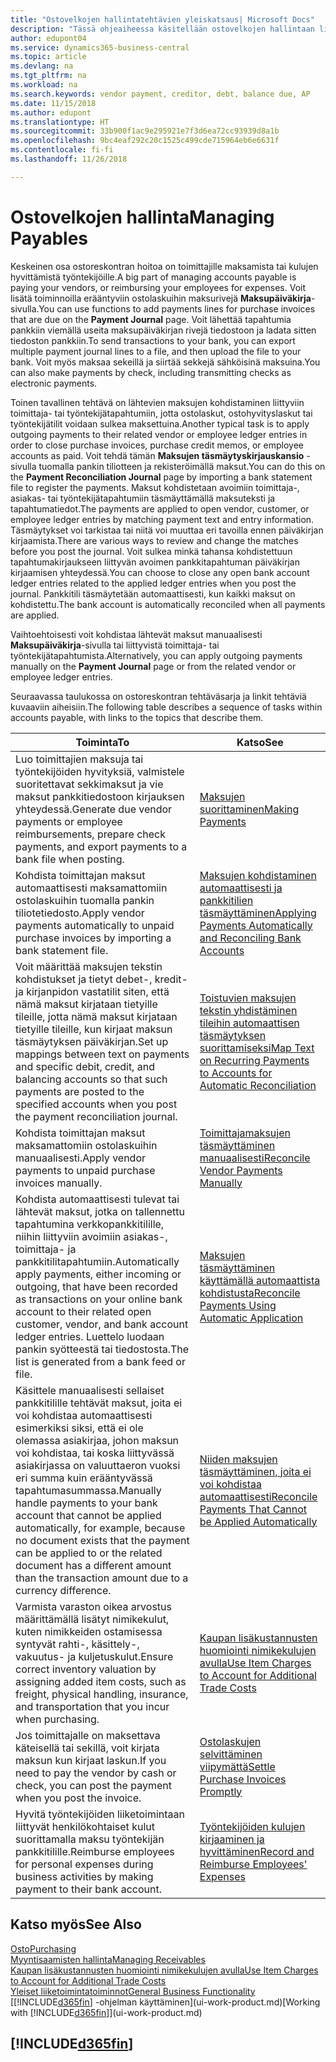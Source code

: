 ```yaml
---
title: "Ostovelkojen hallintatehtävien yleiskatsaus| Microsoft Docs"
description: "Tässä ohjeaiheessa käsitellään ostovelkojen hallintaan liittyviä tehtäviä, kuten maksamista velkojille tai laskujen tai hyvityslaskujen sulkemista kohdistamalla lähtevät maksut tapahtumiin."
author: edupont04
ms.service: dynamics365-business-central
ms.topic: article
ms.devlang: na
ms.tgt_pltfrm: na
ms.workload: na
ms.search.keywords: vendor payment, creditor, debt, balance due, AP
ms.date: 11/15/2018
ms.author: edupont
ms.translationtype: HT
ms.sourcegitcommit: 33b900f1ac9e295921e7f3d6ea72cc93939d8a1b
ms.openlocfilehash: 9bc4eaf292c20c1525c499cde715964eb6e6631f
ms.contentlocale: fi-fi
ms.lasthandoff: 11/26/2018

---
```

# <a name="managing-payables"></a><span data-ttu-id="c361c-103">Ostovelkojen hallinta</span><span class="sxs-lookup"><span data-stu-id="c361c-103">Managing Payables</span></span>

<span data-ttu-id="c361c-104">Keskeinen osa ostoreskontran hoitoa on toimittajille maksamista tai kulujen hyvittämistä työntekijöille.</span><span class="sxs-lookup"><span data-stu-id="c361c-104">A big part of managing accounts payable is paying your vendors, or reimbursing your employees for expenses.</span></span> <span data-ttu-id="c361c-105">Voit lisätä toiminnoilla erääntyviin ostolaskuihin maksurivejä **Maksupäiväkirja**-sivulla.</span><span class="sxs-lookup"><span data-stu-id="c361c-105">You can use functions to add payments lines for purchase invoices that are due on the **Payment Journal** page.</span></span> <span data-ttu-id="c361c-106">Voit lähettää tapahtumia pankkiin viemällä useita maksupäiväkirjan rivejä tiedostoon ja ladata sitten tiedoston pankkiin.</span><span class="sxs-lookup"><span data-stu-id="c361c-106">To send transactions to your bank, you can export multiple payment journal lines to a file, and then upload the file to your bank.</span></span> <span data-ttu-id="c361c-107">Voit myös maksaa sekeillä ja siirtää sekkejä sähköisinä maksuina.</span><span class="sxs-lookup"><span data-stu-id="c361c-107">You can also make payments by check, including transmitting checks as electronic payments.</span></span>

<span data-ttu-id="c361c-108">Toinen tavallinen tehtävä on lähtevien maksujen kohdistaminen liittyviin toimittaja- tai työntekijätapahtumiin, jotta ostolaskut, ostohyvityslaskut tai työntekijätilit voidaan sulkea maksettuina.</span><span class="sxs-lookup"><span data-stu-id="c361c-108">Another typical task is to apply outgoing payments to their related vendor or employee ledger entries in order to close purchase invoices, purchase credit memos, or employee accounts as paid.</span></span> <span data-ttu-id="c361c-109">Voit tehdä tämän **Maksujen täsmäytyskirjauskansio** -sivulla tuomalla pankin tiliotteen ja rekisteröimällä maksut.</span><span class="sxs-lookup"><span data-stu-id="c361c-109">You can do this on the **Payment Reconciliation Journal** page by importing a bank statement file to register the payments.</span></span> <span data-ttu-id="c361c-110">Maksut kohdistetaan avoimiin toimittaja-, asiakas- tai työntekijätapahtumiin täsmäyttämällä maksuteksti ja tapahtumatiedot.</span><span class="sxs-lookup"><span data-stu-id="c361c-110">The payments are applied to open vendor, customer, or employee ledger entries by matching payment text and entry information.</span></span> <span data-ttu-id="c361c-111">Täsmäytykset voi tarkistaa tai niitä voi muuttaa eri tavoilla ennen päiväkirjan kirjaamista.</span><span class="sxs-lookup"><span data-stu-id="c361c-111">There are various ways to review and change the matches before you post the journal.</span></span> <span data-ttu-id="c361c-112">Voit sulkea minkä tahansa kohdistettuun tapahtumakirjaukseen liittyvän avoimen pankkitapahtuman päiväkirjan kirjaamisen yhteydessä.</span><span class="sxs-lookup"><span data-stu-id="c361c-112">You can choose to close any open bank account ledger entries related to the applied ledger entries when you post the journal.</span></span> <span data-ttu-id="c361c-113">Pankkitili täsmäytetään automaattisesti, kun kaikki maksut on kohdistettu.</span><span class="sxs-lookup"><span data-stu-id="c361c-113">The bank account is automatically reconciled when all payments are applied.</span></span>

<span data-ttu-id="c361c-114">Vaihtoehtoisesti voit kohdistaa lähtevät maksut manuaalisesti **Maksupäiväkirja**-sivulla tai liittyvistä toimittaja- tai työntekijätapahtumista.</span><span class="sxs-lookup"><span data-stu-id="c361c-114">Alternatively, you can apply outgoing payments manually on the **Payment Journal** page or from the related vendor or employee ledger entries.</span></span>

<span data-ttu-id="c361c-115">Seuraavassa taulukossa on ostoreskontran tehtäväsarja ja linkit tehtäviä kuvaaviin aiheisiin.</span><span class="sxs-lookup"><span data-stu-id="c361c-115">The following table describes a sequence of tasks within accounts payable, with links to the topics that describe them.</span></span>

| <span data-ttu-id="c361c-116">Toiminta</span><span class="sxs-lookup"><span data-stu-id="c361c-116">To</span></span> | <span data-ttu-id="c361c-117">Katso</span><span class="sxs-lookup"><span data-stu-id="c361c-117">See</span></span> |
| --- | --- |
| <span data-ttu-id="c361c-118">Luo toimittajien maksuja tai työntekijöiden hyvityksiä, valmistele suoritettavat sekkimaksut ja vie maksut pankkitiedostoon kirjauksen yhteydessä.</span><span class="sxs-lookup"><span data-stu-id="c361c-118">Generate due vendor payments or employee reimbursements, prepare check payments, and export payments to a bank file when posting.</span></span> |[<span data-ttu-id="c361c-119">Maksujen suorittaminen</span><span class="sxs-lookup"><span data-stu-id="c361c-119">Making Payments</span></span>](payables-make-payments.md) |
| <span data-ttu-id="c361c-120">Kohdista toimittajan maksut automaattisesti maksamattomiin ostolaskuihin tuomalla pankin tiliotetiedosto.</span><span class="sxs-lookup"><span data-stu-id="c361c-120">Apply vendor payments automatically to unpaid purchase invoices by importing a bank statement file.</span></span> |[<span data-ttu-id="c361c-121">Maksujen kohdistaminen automaattisesti ja pankkitilien täsmäyttäminen</span><span class="sxs-lookup"><span data-stu-id="c361c-121">Applying Payments Automatically and Reconciling Bank Accounts</span></span>](receivables-apply-payments-auto-reconcile-bank-accounts.md) |
|<span data-ttu-id="c361c-122">Voit määrittää maksujen tekstin kohdistukset ja tietyt debet-, kredit- ja kirjanpidon vastatilit siten, että nämä maksut kirjataan tietyille tileille, jotta nämä maksut kirjataan tietyille tileille, kun kirjaat maksun täsmäytyksen päiväkirjan.</span><span class="sxs-lookup"><span data-stu-id="c361c-122">Set up mappings between text on payments and specific debit, credit, and balancing accounts so that such payments are posted to the specified accounts when you post the payment reconciliation journal.</span></span>|[<span data-ttu-id="c361c-123">Toistuvien maksujen tekstin yhdistäminen tileihin automaattisen täsmäytyksen suorittamiseksi</span><span class="sxs-lookup"><span data-stu-id="c361c-123">Map Text on Recurring Payments to Accounts for Automatic Reconciliation</span></span>](receivables-how-map-text-recurring-payments-accounts-auto-reconcilliation.md)|
| <span data-ttu-id="c361c-124">Kohdista toimittajan maksut maksamattomiin ostolaskuihin manuaalisesti.</span><span class="sxs-lookup"><span data-stu-id="c361c-124">Apply vendor payments to unpaid purchase invoices manually.</span></span> |[<span data-ttu-id="c361c-125">Toimittajamaksujen täsmäyttäminen manuaalisesti</span><span class="sxs-lookup"><span data-stu-id="c361c-125">Reconcile Vendor Payments Manually</span></span>](payables-how-apply-purchase-transactions-manually.md) |
|<span data-ttu-id="c361c-126">Kohdista automaattisesti tulevat tai lähtevät maksut, jotka on tallennettu tapahtumina verkkopankkitilille, niihin liittyviin avoimiin asiakas-, toimittaja- ja pankkitilitapahtumiin.</span><span class="sxs-lookup"><span data-stu-id="c361c-126">Automatically apply payments, either incoming or outgoing, that have been recorded as transactions on your online bank account to their related open customer, vendor, and bank account ledger entries.</span></span> <span data-ttu-id="c361c-127">Luettelo luodaan pankin syötteestä tai tiedostosta.</span><span class="sxs-lookup"><span data-stu-id="c361c-127">The list is generated from a bank feed or file.</span></span>|[<span data-ttu-id="c361c-128">Maksujen täsmäyttäminen käyttämällä automaattista kohdistusta</span><span class="sxs-lookup"><span data-stu-id="c361c-128">Reconcile Payments Using Automatic Application</span></span>](receivables-how-reconcile-payments-auto-application.md)|
|<span data-ttu-id="c361c-129">Käsittele manuaalisesti sellaiset pankkitilille tehtävät maksut, joita ei voi kohdistaa automaattisesti esimerkiksi siksi, että ei ole olemassa asiakirjaa, johon maksun voi kohdistaa, tai koska liittyvässä asiakirjassa on valuuttaeron vuoksi eri summa kuin erääntyvässä tapahtumasummassa.</span><span class="sxs-lookup"><span data-stu-id="c361c-129">Manually handle payments to your bank account that cannot be applied automatically, for example, because no document exists that the payment can be applied to or the related document has a different amount than the transaction amount due to a currency difference.</span></span>|[<span data-ttu-id="c361c-130">Niiden maksujen täsmäyttäminen, joita ei voi kohdistaa automaattisesti</span><span class="sxs-lookup"><span data-stu-id="c361c-130">Reconcile Payments That Cannot be Applied Automatically</span></span>](receivables-how-reconcile-payments-cannot-apply-auto.md)|
|<span data-ttu-id="c361c-131">Varmista varaston oikea arvostus määrittämällä lisätyt nimikekulut, kuten nimikkeiden ostamisessa syntyvät rahti-, käsittely-, vakuutus- ja kuljetuskulut.</span><span class="sxs-lookup"><span data-stu-id="c361c-131">Ensure correct inventory valuation by assigning added item costs, such as freight, physical handling, insurance, and transportation that you incur when purchasing.</span></span>|[<span data-ttu-id="c361c-132">Kaupan lisäkustannusten huomiointi nimikekulujen avulla</span><span class="sxs-lookup"><span data-stu-id="c361c-132">Use Item Charges to Account for Additional Trade Costs</span></span>](payables-how-assign-item-charges.md)|
|<span data-ttu-id="c361c-133">Jos toimittajalle on maksettava käteisellä tai sekillä, voit kirjata maksun kun kirjaat laskun.</span><span class="sxs-lookup"><span data-stu-id="c361c-133">If you need to pay the vendor by cash or check, you can post the payment when you post the invoice.</span></span>|[<span data-ttu-id="c361c-134">Ostolaskujen selvittäminen viipymättä</span><span class="sxs-lookup"><span data-stu-id="c361c-134">Settle Purchase Invoices Promptly</span></span>](finance-how-to-settle-purchase-invoices-promptly.md)|
|<span data-ttu-id="c361c-135">Hyvitä työntekijöiden liiketoimintaan liittyvät henkilökohtaiset kulut suorittamalla maksu työntekijän pankkitilille.</span><span class="sxs-lookup"><span data-stu-id="c361c-135">Reimburse employees for personal expenses during business activities by making payment to their bank account.</span></span>|[<span data-ttu-id="c361c-136">Työntekijöiden kulujen kirjaaminen ja hyvittäminen</span><span class="sxs-lookup"><span data-stu-id="c361c-136">Record and Reimburse Employees' Expenses</span></span>](finance-how-record-reimburse-employee-expenses.md)|

## <a name="see-also"></a><span data-ttu-id="c361c-137">Katso myös</span><span class="sxs-lookup"><span data-stu-id="c361c-137">See Also</span></span>
[<span data-ttu-id="c361c-138">Osto</span><span class="sxs-lookup"><span data-stu-id="c361c-138">Purchasing</span></span>](purchasing-manage-purchasing.md)  
[<span data-ttu-id="c361c-139">Myyntisaamisten hallinta</span><span class="sxs-lookup"><span data-stu-id="c361c-139">Managing Receivables</span></span>](receivables-manage-receivables.md)  
[<span data-ttu-id="c361c-140">Kaupan lisäkustannusten huomiointi nimikekulujen avulla</span><span class="sxs-lookup"><span data-stu-id="c361c-140">Use Item Charges to Account for Additional Trade Costs</span></span>](payables-how-assign-item-charges.md)  
[<span data-ttu-id="c361c-141">Yleiset liiketoimintatoiminnot</span><span class="sxs-lookup"><span data-stu-id="c361c-141">General Business Functionality</span></span>](ui-across-business-areas.md)  
<span data-ttu-id="c361c-142">[[!INCLUDE[d365fin](includes/d365fin_md.md)] -ohjelman käyttäminen](ui-work-product.md)</span><span class="sxs-lookup"><span data-stu-id="c361c-142">[Working with [!INCLUDE[d365fin](includes/d365fin_md.md)]](ui-work-product.md)</span></span>

## [!INCLUDE[d365fin](includes/free_trial_md.md)]  

